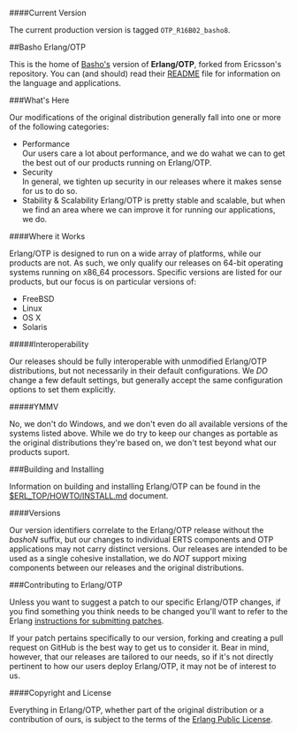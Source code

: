 ####Current Version

The current production version is tagged `OTP_R16B02_basho8`.

##Basho Erlang/OTP

This is the home of [Basho's][1] version of **Erlang/OTP**, forked from
Ericsson's repository.  You can (and should) read their
[README][5] file for information on the language and applications.

###What's Here

Our modifications of the original distribution generally fall into one or
more of the following categories:

* Performance<br />
  Our users care a lot about performance, and we do wahat we can to
  get the best out of our products running on Erlang/OTP.
* Security<br />
  In general, we tighten up security in our releases where it makes
  sense for us to do so.
* Stability & Scalability
  Erlang/OTP is pretty stable and scalable, but when we find an area
  where we can improve it for running our applications, we do.

####Where it Works

Erlang/OTP is designed to run on a wide array of platforms, while our
products are not. As such, we only qualify our releases on 64-bit
operating systems running on x86_64 processors. Specific versions are
listed for our products, but our focus is on particular versions of:

* FreeBSD
* Linux
* OS X
* Solaris

#####Interoperability

Our releases should be fully interoperable with unmodified Erlang/OTP
distributions, but not necessarily in their default configurations. We
_DO_ change a few default settings, but generally accept the same
configuration options to set them explicitly.

#####YMMV

No, we don't do Windows, and we don't even do all available versions of
the systems listed above. While we do try to keep our changes as portable
as the original distributions they're based on, we don't test beyond what
our products suport.

###Building and Installing

Information on building and installing Erlang/OTP can be found
in the [$ERL_TOP/HOWTO/INSTALL.md](HOWTO/INSTALL.md) document.

####Versions

Our version identifiers correlate to the Erlang/OTP release without the
_bashoN_ suffix, but our changes to individual ERTS components and OTP
applications may not carry distinct versions. Our releases are intended to
be used as a single cohesive installation, we do _NOT_ support mixing
components between our releases and the original distributions.

###Contributing to Erlang/OTP

Unless you want to suggest a patch to our specific Erlang/OTP changes,
if you find something you think needs to be changed you'll want to refer
to the Erlang [instructions for submitting patches][6].

If your patch pertains specifically to our version, forking and creating
a pull request on GitHub is the best way to get us to consider it. Bear in
mind, however, that our releases are tailored to our needs, so if it's
not directly pertinent to how our users deploy Erlang/OTP, it may not be
of interest to us.

####Copyright and License

Everything in Erlang/OTP, whether part of the original distribution or a
contribution of ours, is subject to the terms of the
[Erlang Public License][3].


  [1]: http://www.basho.com
  [2]: http://www.erlang.org
  [3]: http://www.erlang.org/EPLICENSE
  [4]: http://github.com/erlang/otp
  [5]: http://github.com/erlang/otp/blob/maint/README.md
  [6]: http://wiki.github.com/erlang/otp/submitting-patches
